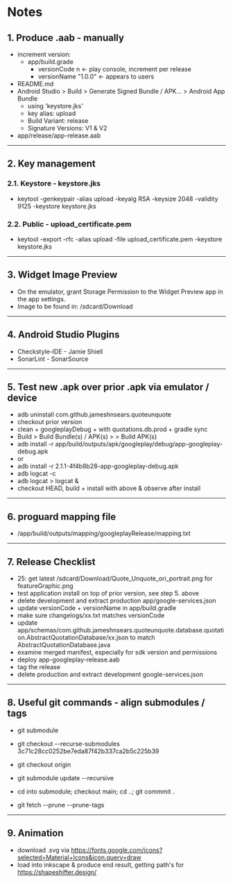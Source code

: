 # Notes

## 1. Produce .aab - manually

* increment version:
  * app/build.grade
    * versionCode n         <- play console, increment per release
    * versionName "1.0.0"   <- appears to users
* README.md
* Android Studio > Build > Generate Signed Bundle / APK... > Android App Bundle
  * using 'keystore.jks'
  * key alias: upload
  * Build Variant: release
  * Signature Versions: V1 & V2
* app/release/app-release.aab

---

## 2. Key management

### 2.1. Keystore - keystore.jks

* keytool -genkeypair -alias upload -keyalg RSA -keysize 2048 -validity 9125 -keystore keystore.jks

### 2.2. Public - upload_certificate.pem

* keytool -export -rfc -alias upload -file upload_certificate.pem -keystore keystore.jks

---

## 3. Widget Image Preview

* On the emulator, grant Storage Permission to the Widget Preview app in the app settings.
* Image to be found in: /sdcard/Download

---

## 4. Android Studio Plugins

* Checkstyle-IDE - Jamie Shiell
* SonarLint - SonarSource

---

## 5. Test new .apk over prior .apk via emulator / device

* adb uninstall com.github.jameshnsears.quoteunquote
* checkout prior version
* clean + googleplayDebug + with quotations.db.prod + gradle sync
* Build > Build Bundle(s) / APK(s) > > Build APK(s)
* adb install -r app/build/outputs/apk/googleplay/debug/app-googleplay-debug.apk
* or
* adb install -r 2.1.1-4f4b8b28-app-googleplay-debug.apk
* adb logcat -c
* adb logcat > logcat &
* checkout HEAD, build + install with above & observe after install

---

## 6. proguard mapping file

* /app/build/outputs/mapping/googleplayRelease/mapping.txt

---

## 7. Release Checklist

* 25: get latest /sdcard/Download/Quote_Unquote_ori_portrait.png for featureGraphic.png
* test application install on top of prior version, see step 5. above
* delete development and extract production app/google-services.json
* update versionCode + versionName in app/build.gradle
* make sure changelogs/xx.txt matches versionCode
* update app/schemas/com.github.jameshnsears.quoteunquote.database.quotation.AbstractQuotationDatabase/xx.json to match AbstractQuotationDatabase.java
* examine merged manifest, especially for sdk version and permissions
* deploy app-googleplay-release.aab
* tag the release
* delete production and extract development google-services.json

---

## 8. Useful git commands - align submodules / tags

* git submodule
* git checkout --recurse-submodules 3c71c28cc0252be7eda87f42b337ca2b5c225b39

* git checkout origin
* git submodule update --recursive

* cd into submodule; checkout main; cd ..; git commmit .

* git fetch --prune --prune-tags

---

## 9. Animation

* download .svg via https://fonts.google.com/icons?selected=Material+Icons&icon.query=draw
* load into inkscape & produce end result, getting path's for https://shapeshifter.design/
